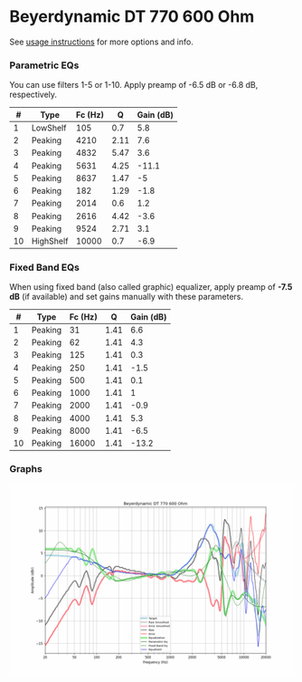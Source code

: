# Beyerdynamic DT 770 600 Ohm
See [usage instructions](https://github.com/jaakkopasanen/AutoEq#usage) for more options and info.

### Parametric EQs
You can use filters 1-5 or 1-10. Apply preamp of -6.5 dB or -6.8 dB, respectively.

|   # | Type      |   Fc (Hz) |    Q |   Gain (dB) |
|-----|-----------|-----------|------|-------------|
|   1 | LowShelf  |       105 | 0.7  |         5.8 |
|   2 | Peaking   |      4210 | 2.11 |         7.6 |
|   3 | Peaking   |      4832 | 5.47 |         3.6 |
|   4 | Peaking   |      5631 | 4.25 |       -11.1 |
|   5 | Peaking   |      8637 | 1.47 |        -5   |
|   6 | Peaking   |       182 | 1.29 |        -1.8 |
|   7 | Peaking   |      2014 | 0.6  |         1.2 |
|   8 | Peaking   |      2616 | 4.42 |        -3.6 |
|   9 | Peaking   |      9524 | 2.71 |         3.1 |
|  10 | HighShelf |     10000 | 0.7  |        -6.9 |

### Fixed Band EQs
When using fixed band (also called graphic) equalizer, apply preamp of **-7.5 dB** (if available) and set gains manually with these parameters.

|   # | Type    |   Fc (Hz) |    Q |   Gain (dB) |
|-----|---------|-----------|------|-------------|
|   1 | Peaking |        31 | 1.41 |         6.6 |
|   2 | Peaking |        62 | 1.41 |         4.3 |
|   3 | Peaking |       125 | 1.41 |         0.3 |
|   4 | Peaking |       250 | 1.41 |        -1.5 |
|   5 | Peaking |       500 | 1.41 |         0.1 |
|   6 | Peaking |      1000 | 1.41 |         1   |
|   7 | Peaking |      2000 | 1.41 |        -0.9 |
|   8 | Peaking |      4000 | 1.41 |         5.3 |
|   9 | Peaking |      8000 | 1.41 |        -6.5 |
|  10 | Peaking |     16000 | 1.41 |       -13.2 |

### Graphs
![](./Beyerdynamic%20DT%20770%20600%20Ohm.png)
